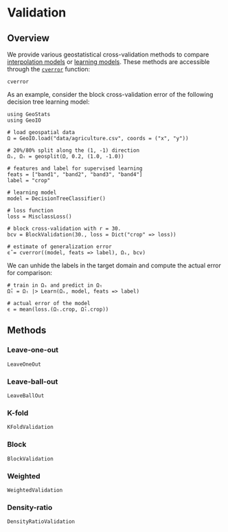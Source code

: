 # Validation

## Overview

We provide various geostatistical cross-validation methods to compare
[interpolation models](interpolation.md) or [learning models](learning.md).
These methods are accessible through the [`cverror`](@ref) function:

```@docs
cverror
```

As an example, consider the block cross-validation error of the following
decision tree learning model:

```@example error
using GeoStats
using GeoIO

# load geospatial data
Ω = GeoIO.load("data/agriculture.csv", coords = ("x", "y"))

# 20%/80% split along the (1, -1) direction
Ωₛ, Ωₜ = geosplit(Ω, 0.2, (1.0, -1.0))

# features and label for supervised learning
feats = ["band1", "band2", "band3", "band4"]
label = "crop"

# learning model
model = DecisionTreeClassifier()

# loss function
loss = MisclassLoss()

# block cross-validation with r = 30.
bcv = BlockValidation(30., loss = Dict("crop" => loss))

# estimate of generalization error
ϵ̂ = cverror((model, feats => label), Ωₛ, bcv)
```

We can unhide the labels in the target domain and compute the actual
error for comparison:

```@example error
# train in Ωₛ and predict in Ωₜ
Ω̂ₜ = Ωₜ |> Learn(Ωₛ, model, feats => label)
	
# actual error of the model
ϵ = mean(loss.(Ωₜ.crop, Ω̂ₜ.crop))
```

## Methods

### Leave-one-out

```@docs
LeaveOneOut
```

### Leave-ball-out

```@docs
LeaveBallOut
```

### K-fold

```@docs
KFoldValidation
```

### Block

```@docs
BlockValidation
```

### Weighted

```@docs
WeightedValidation
```

### Density-ratio

```@docs
DensityRatioValidation
```
